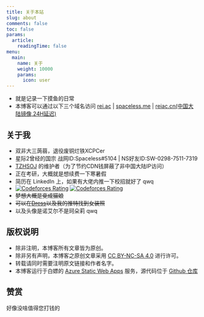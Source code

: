 ```yaml
---
title: 关于本站
slug: about
comments: false
toc: false
params:
  article:
    readingTime: false
menu:
  main:
    name: 关于
    weight: 10000
    params:
      icon: user
---
```


- 就是记录一下摸鱼的日常
- 本博客可以通过以下三个域名访问 [rei.ac](https://rei.ac) | [spaceless.me](https://spaceless.me) | [reiac.cn(中国大陆镜像,24H延迟)](https://reiac.cn)

## 关于我

- 双非大三蒟蒻，退役废铜烂铁XCPCer
- 星际2曾经的国宗 战网ID:Spaceless#5104 | NS好友ID:SW-0298-7511-7319
- [TZHSOJ](https://tzhsoj.com) 的维护者（为了节约CDN钱屏蔽了非中国大陆IP访问）
- 正在考研，大概就是想续费一下寒暑假
- 简历在 LinkedIn 上，如果有大佬内推一下校招就好了 qwq
- [![Codeforces Rating](https://api.cubercsl.site/api/codeforces?user=ReiAC)](https://codeforces.com/profile/ReiAC) [![Codeforces Rating](https://api.cubercsl.site/api/codeforces?user=ACMagic)](https://codeforces.com/profile/ACMagic)
- ~~梦想大概是变成猫娘~~
- ~~可以在[Dress](https://github.com/komeiji-satori/Dress)以及我的推特找到女装照~~
- 以及头像是诺艾尔不是珂朵莉 qwq

## 版权说明

- 除非注明，本博客所有文章皆为原创。
- 除非另有声明，本博客之原创文章采用 [CC BY-NC-SA 4.0](https://creativecommons.org/licenses/by-nc-sa/4.0/deed.zh) 进行许可。
- 转载请同时需要注明原文链接和作者名字。
- 本博客运行于白嫖的 [Azure Static Web Apps](https://azure.microsoft.com/en-us/services/app-service/static/) 服务，源代码位于 [Github 仓库](https://github.com/ACRei/blog)

## 赞赏

好像没啥值得您打钱的
